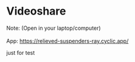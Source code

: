 # Videoshare
Note: (Open in your laptop/computer)
<br></br>
App: https://relieved-suspenders-ray.cyclic.app/


just for test
